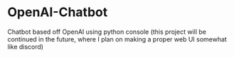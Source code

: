 # OpenAI-Chatbot
Chatbot based off OpenAI using python console (this project will be continued in the future, where I plan on making a proper web UI somewhat like discord)
